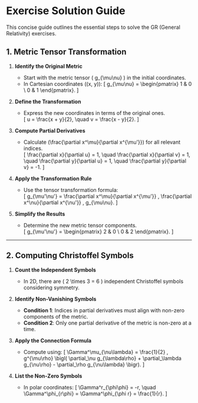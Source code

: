 # Exercise Solution Guide

This concise guide outlines the essential steps to solve the GR (General Relativity) exercises.

## 1. Metric Tensor Transformation

1. **Identify the Original Metric**  
   - Start with the metric tensor \( g_{\mu\nu} \) in the initial coordinates.  
   - In Cartesian coordinates \((x, y)\):
   \[
   g_{\mu\nu} =
   \begin{pmatrix}
   1 & 0 \\
   0 & 1
   \end{pmatrix}.
   \]

2. **Define the Transformation**  
   - Express the new coordinates in terms of the original ones.  
   \[
   u = \frac{x + y}{2}, 
   \quad 
   v = \frac{x - y}{2}.
   \]

3. **Compute Partial Derivatives**  
   - Calculate \(\frac{\partial x^\mu}{\partial x^{\mu'}}\) for all relevant indices.  
   \[
   \frac{\partial x}{\partial u} = 1, 
   \quad
   \frac{\partial x}{\partial v} = 1, 
   \quad
   \frac{\partial y}{\partial u} = 1, 
   \quad
   \frac{\partial y}{\partial v} = -1.
   \]

4. **Apply the Transformation Rule**  
   - Use the tensor transformation formula:  
   \[
   g_{\mu'\nu'} 
   = \frac{\partial x^\mu}{\partial x^{\mu'}} \,
     \frac{\partial x^\nu}{\partial x^{\nu'}} \,
     g_{\mu\nu}.
   \]

5. **Simplify the Results**  
   - Determine the new metric tensor components.  
   \[
   g_{\mu'\nu'} =
   \begin{pmatrix}
   2 & 0 \\
   0 & 2
   \end{pmatrix}.
   \]

---

## 2. Computing Christoffel Symbols

1. **Count the Independent Symbols**  
   - In 2D, there are \( 2 \times 3 = 6 \) independent Christoffel symbols considering symmetry.

2. **Identify Non-Vanishing Symbols**  
   - **Condition 1**: Indices in partial derivatives must align with non-zero components of the metric.  
   - **Condition 2**: Only one partial derivative of the metric is non-zero at a time.

3. **Apply the Connection Formula**  
   - Compute using:
   \[
   \Gamma^\mu_{\nu\lambda} 
   = \frac{1}{2} \, g^{\mu\rho} \bigl(
       \partial_\nu g_{\lambda\rho} +
       \partial_\lambda g_{\nu\rho} -
       \partial_\rho g_{\nu\lambda}
     \bigr).
   \]

4. **List the Non-Zero Symbols**  
   - In polar coordinates:
   \[
   \Gamma^r_{\phi\phi} = -r, 
   \quad
   \Gamma^\phi_{r\phi} = \Gamma^\phi_{\phi r} = \frac{1}{r}.
   \]
